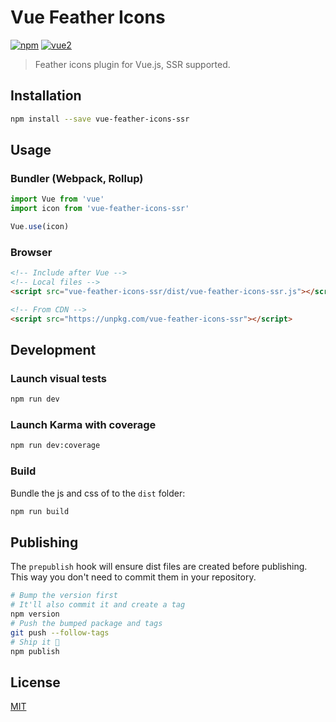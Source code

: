 # Vue Feather Icons

[![npm](https://img.shields.io/npm/v/vue-feather-icons-ssr.svg)](https://www.npmjs.com/package/vue-feather-icons-ssr) [![vue2](https://img.shields.io/badge/vue-2.x-brightgreen.svg)](https://vuejs.org/)

> Feather icons plugin for Vue.js, SSR supported.

## Installation

```bash
npm install --save vue-feather-icons-ssr
```

## Usage

### Bundler (Webpack, Rollup)

```js
import Vue from 'vue'
import icon from 'vue-feather-icons-ssr'

Vue.use(icon)
```

### Browser

```html
<!-- Include after Vue -->
<!-- Local files -->
<script src="vue-feather-icons-ssr/dist/vue-feather-icons-ssr.js"></script>

<!-- From CDN -->
<script src="https://unpkg.com/vue-feather-icons-ssr"></script>
```

## Development

### Launch visual tests

```bash
npm run dev
```

### Launch Karma with coverage

```bash
npm run dev:coverage
```

### Build

Bundle the js and css of to the `dist` folder:

```bash
npm run build
```


## Publishing

The `prepublish` hook will ensure dist files are created before publishing. This
way you don't need to commit them in your repository.

```bash
# Bump the version first
# It'll also commit it and create a tag
npm version
# Push the bumped package and tags
git push --follow-tags
# Ship it 🚀
npm publish
```

## License

[MIT](http://opensource.org/licenses/MIT)
